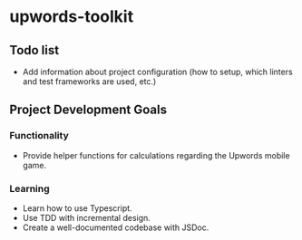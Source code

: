 # upwords-toolkit

## Todo list

- Add information about project configuration (how to setup, which linters and test frameworks are used, etc.)

## Project Development Goals

### Functionality

- Provide helper functions for calculations regarding the Upwords mobile game.

### Learning

- Learn how to use Typescript.
- Use TDD with incremental design.
- Create a well-documented codebase with JSDoc.
